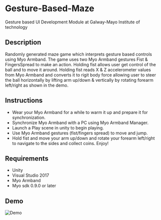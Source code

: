 # Gesture-Based-Maze
Gesture based UI Development Module at Galway-Mayo Institute of technology

## Description
Randomly generated maze game which interprets gesture based controls using Myo Armband. The game uses two Myo Armband gestures Fist & FingersSpread to make an action. Holding fist allows user get control of the ball and to move it around. Holding fist reads X & Z accelerometer values from Myo Armband and converts it to rigit body force allowing user to steer the ball horizontally by lifting arm up/down & vertically by rotating forearm left/right as shown in the demo.

## Instructions
* Wear your Myo Armband for a while to warm it up and prepare it for synchronization.
* Synchronize Myo Armband with a PC using Myo Armband Manager.
* Launch a Play scene in unity to begin playing.
* Use Myo Armband gestures (fist/fingers spread) to move and jump.
* Hold fist and move your arm up/down and rotate your forearm left/right to navigate to the sides and collect coins. Enjoy!

## Requirements
* Unity
* Visual Studio 2017
* Myo Armband
* Myo sdk 0.9.0 or later

## Demo
![Demo](https://github.com/SnoW246/Gesture-Based-Maze/issues/1)
